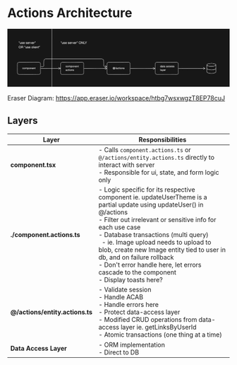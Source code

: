 # Actions Architecture

![Actions Architecture](./assets/actions-architecture-1.png)

Eraser Diagram: https://app.eraser.io/workspace/htbg7wsxwgzT8EP78cuJ

## Layers

| Layer                           | Responsibilities                                                                                                                                                                                                                                                                                                                                                                                                                                         |
| ------------------------------- | -------------------------------------------------------------------------------------------------------------------------------------------------------------------------------------------------------------------------------------------------------------------------------------------------------------------------------------------------------------------------------------------------------------------------------------------------------- |
| **component.tsx**               | - Calls `component.actions.ts` or `@/actions/entity.actions.ts` directly to interact with server<br>- Responsible for ui, state, and form logic only                                                                                                                                                                                                                                                                                                     |
| **./component.actions.ts**      | - Logic specific for its respective component ie. updateUserTheme is a partial update using updateUser() in @/actions<br>- Filter out irrelevant or sensitive info for each use case<br>- Database transactions (multi query)<br>&nbsp;&nbsp;- ie. Image upload needs to upload to blob, create new Image entity tied to user in db, and on failure rollback<br>- Don't error handle here, let errors cascade to the component<br>- Display toasts here? |
| **@/actions/entity.actions.ts** | - Validate session<br>- Handle ACAB<br>- Handle errors here<br>- Protect data-access layer<br>- Modified CRUD operations from data-access layer ie. getLinksByUserId<br>- Atomic transactions (one thing at a time)                                                                                                                                                                                                                                      |
| **Data Access Layer**           | - ORM implementation<br>- Direct to DB                                                                                                                                                                                                                                                                                                                                                                                                                   |
